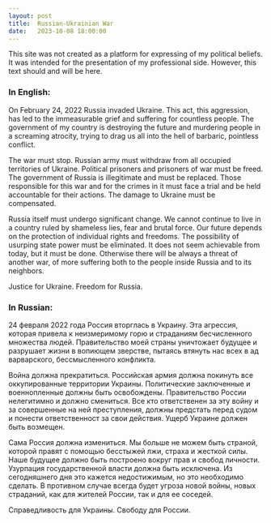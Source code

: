 ```yaml
---
layout: post
title:  Russian-Ukrainian War
date:   2023-10-08 18:00:00
---
```


This site was not created as a platform for expressing of my political beliefs. It was
intended for the presentation of my professional side. However, this text should and will
be here.


### In English:

On February 24, 2022 Russia invaded Ukraine. This act, this aggression, has led to the
immeasurable grief and suffering for countless people. The government of my country is
destroying the future and murdering people in a screaming atrocity, trying to drag us all
into the hell of barbaric, pointless conflict.

The war must stop. Russian army must withdraw from all occupied territories of Ukraine.
Political prisoners and prisoners of war must be freed. The government of Russia is
illegitimate and must be replaced. Those responsible for this war and for the crimes in it
must face a trial and be held accountable for their actions. The damage to Ukraine must
be compensated.

Russia itself must undergo significant change. We cannot continue to live in a country
ruled by shameless lies, fear and brutal force. Our future depends on the protection of
individual rights and freedoms. The possibility of usurping state power must be
eliminated. It does not seem achievable from today, but it must be done. Otherwise there
will be always a threat of another war, of more suffering both to the people inside Russia
and to its neighbors.

Justice for Ukraine. Freedom for Russia.


### In Russian:

24 февраля 2022 года Россия вторглась в Украину. Эта агрессия, которая привела к
неизмеримому горю и страданиям бесчисленного множества людей. Правительство моей страны
уничтожает будущее и разрушает жизни в вопиющем зверстве, пытаясь втянуть нас всех в ад
варварского, бессмысленного конфликта.

Война должна прекратиться. Российская армия должна покинуть все оккупированные территории
Украины. Политические заключенные и военнопленные должны быть освобождены. Правительство
России нелегитимно и должно смениться. Все кто ответственен за эту войну и за совершенные
на ней преступления, должны предстать перед судом и понести ответственност за свои
действия. Ущерб Украине должен быть возмещен.

Сама Россия должна измениться. Мы больше не можем быть страной, которой правят с помощью
бесстыжей лжи, страха и жесткой силы. Наше будущее должно быть построено вокруг прав и
свобод личности. Узурпация государственной власти должна быть исключена. Из сегодняшнего
дня это кажется недостижимым, но это необходимо сделать. В противном случае всегда будет
угроза новой войны, новых страданий, как для жителей России, так и для ее соседей.

Справедливость для Украины. Свободу для России.
